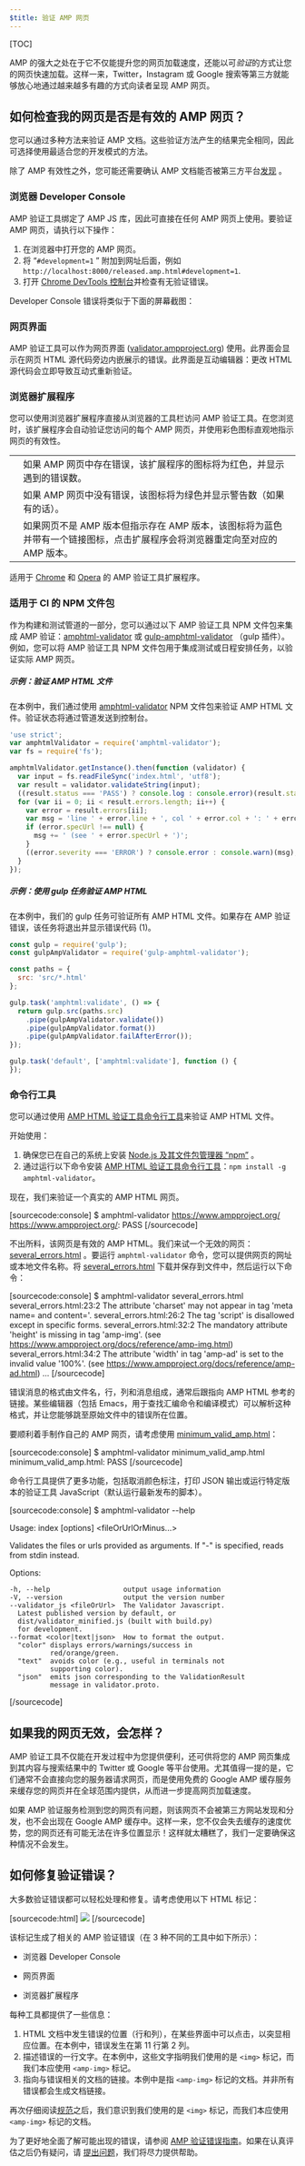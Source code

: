```yaml
---
$title: 验证 AMP 网页
---
```

[TOC]

AMP 的强大之处在于它不仅能提升您的网页加载速度，还能以可*验证*的方式让您的网页快速加载。这样一来，Twitter，Instagram 或 Google 搜索等第三方就能够放心地通过越来越多有趣的方式向读者呈现 AMP 网页。

## 如何检查我的网页是否是有效的 AMP 网页？

您可以通过多种方法来验证 AMP 文档。这些验证方法产生的结果完全相同，因此可选择使用最适合您的开发模式的方法。

除了 AMP 有效性之外，您可能还需要确认 AMP 文档能否被第三方平台[发现](/zh_cn/docs/guides/discovery.html) 。

### 浏览器 Developer Console

AMP 验证工具绑定了 AMP JS 库，因此可直接在任何 AMP 网页上使用。要验证 AMP 网页，请执行以下操作：

1. 在浏览器中打开您的 AMP 网页。
1. 将 &ldquo;`#development=1` &rdquo; 附加到网址后面，例如 `http://localhost:8000/released.amp.html#development=1`.
1.  打开 [Chrome DevTools 控制台](https://developers.google.com/web/tools/chrome-devtools/debug/console/)并检查有无验证错误。

Developer Console 错误将类似于下面的屏幕截图：

<amp-img src="/static/img/docs/validator_errors.png"
    width="713" height="243" layout="responsive"
    alt="Screen grab of AMP Validator errors in chrome developer console">
</amp-img>

### 网页界面


AMP 验证工具可以作为网页界面 (<a href="https://validator.ampproject.org/">validator.ampproject.org</a>) 使用。此界面会显示在网页 HTML 源代码旁边内嵌展示的错误。此界面是互动编辑器：更改 HTML 源代码会立即导致互动式重新验证。

<amp-img src="/static/img/docs/validator_web_ui.png"
    width="660" height="507" layout="responsive"
    alt="Screen grab of validator.ampproject.org with error examples.">
</amp-img>

### 浏览器扩展程序

您可以使用浏览器扩展程序直接从浏览器的工具栏访问 AMP 验证工具。在您浏览时，该扩展程序会自动验证您访问的每个 AMP 网页，并使用彩色图标直观地指示网页的有效性。

<table>
  <tr>
    <td>
      <amp-img src="/static/img/docs/validator_icon_invalid.png"
               width="20" height="20" layout="fixed"
               alt="Red AMP icon indicating invalid AMP document.">
      </amp-img>
    </td>
    <td>
    如果 AMP 网页中存在错误，该扩展程序的图标将为红色，并显示遇到的错误数。</td>
  </tr>
  <tr>
    <td>
      <amp-img src="/static/img/docs/validator_icon_valid.png"
               width="20" height="20" layout="fixed"
               alt="Green AMP icon indicating valid AMP document.">
      </amp-img>
    </td>
    <td>
    如果 AMP 网页中没有错误，该图标将为绿色并显示警告数（如果有的话）。</td>
  </tr>
  <tr>
    <td>
      <amp-img src="/static/img/docs/validator_icon_link.png"
               width="20" height="20" layout="fixed"
               alt="Blue AMP icon indicating AMP HTML variant if clicked.">
      </amp-img>
    </td>
    <td>
    如果网页不是 AMP 版本但指示存在 AMP 版本，该图标将为蓝色并带有一个链接图标，点击扩展程序会将浏览器重定向至对应的 AMP 版本。</td>
  </tr>
</table>


适用于 [Chrome](https://chrome.google.com/webstore/detail/amp-validator/nmoffdblmcmgeicmolmhobpoocbbmknc) 和 [Opera](https://addons.opera.com/en-gb/extensions/details/amp-validator/) 的 AMP 验证工具扩展程序。

### 适用于 CI 的 NPM 文件包

作为构建和测试管道的一部分，您可以通过以下 AMP 验证工具 NPM 文件包来集成 AMP 验证：[amphtml-validator](https://www.npmjs.com/package/amphtml-validator) 或 [gulp-amphtml-validator](https://www.npmjs.com/package/gulp-amphtml-validator) （gulp 插件）。例如，您可以将 AMP 验证工具 NPM 文件包用于集成测试或日程安排任务，以验证实际 AMP 网页。

##### 示例：验证 AMP HTML 文件

在本例中，我们通过使用 [amphtml-validator](https://www.npmjs.com/package/amphtml-validator) NPM 文件包来验证 AMP HTML 文件。验证状态将通过管道发送到控制台。

```javascript
'use strict';
var amphtmlValidator = require('amphtml-validator');
var fs = require('fs');

amphtmlValidator.getInstance().then(function (validator) {
  var input = fs.readFileSync('index.html', 'utf8');
  var result = validator.validateString(input);
  ((result.status === 'PASS') ? console.log : console.error)(result.status);
  for (var ii = 0; ii < result.errors.length; ii++) {
    var error = result.errors[ii];
    var msg = 'line ' + error.line + ', col ' + error.col + ': ' + error.message;
    if (error.specUrl !== null) {
      msg += ' (see ' + error.specUrl + ')';
    }
    ((error.severity === 'ERROR') ? console.error : console.warn)(msg);
  }
});
```

##### 示例：使用 gulp 任务验证 AMP HTML

在本例中，我们的 gulp 任务可验证所有 AMP HTML 文件。如果存在 AMP 验证错误，该任务将退出并显示错误代码 (1)。

```javascript
const gulp = require('gulp');
const gulpAmpValidator = require('gulp-amphtml-validator');

const paths = {
  src: 'src/*.html'
};

gulp.task('amphtml:validate', () => {
  return gulp.src(paths.src)
    .pipe(gulpAmpValidator.validate())
    .pipe(gulpAmpValidator.format())
    .pipe(gulpAmpValidator.failAfterError());
});

gulp.task('default', ['amphtml:validate'], function () {
});
```

### 命令行工具

您可以通过使用 [AMP HTML 验证工具命令行工具](https://www.npmjs.com/package/amphtml-validator)来验证 AMP HTML 文件。

开始使用：

1.  确保您已在自己的系统上安装 [Node.js 及其文件包管理器 &ldquo;npm&rdquo;](https://docs.npmjs.com/getting-started/installing-node) 。
2.   通过运行以下命令安装 [AMP HTML 验证工具命令行工具](https://www.npmjs.com/package/amphtml-validator)：`npm install -g amphtml-validator`。

现在，我们来验证一个真实的 AMP HTML 网页。

[sourcecode:console]
$ amphtml-validator https://www.ampproject.org/
https://www.ampproject.org/: PASS
[/sourcecode]


不出所料，该网页是有效的 AMP HTML。我们来试一个无效的网页：[several_errors.html](https://raw.githubusercontent.com/ampproject/amphtml/master/validator/testdata/feature_tests/several_errors.html) 。要运行 `amphtml-validator` 命令，您可以提供网页的网址或本地文件名称。将 [several_errors.html](https://raw.githubusercontent.com/ampproject/amphtml/master/validator/testdata/feature_tests/several_errors.html) 下载并保存到文件中，然后运行以下命令：

[sourcecode:console]
$ amphtml-validator several_errors.html
several_errors.html:23:2 The attribute 'charset' may not appear in tag 'meta name= and content='.
several_errors.html:26:2 The tag 'script' is disallowed except in specific forms.
several_errors.html:32:2 The mandatory attribute 'height' is missing in tag 'amp-img'. (see https://www.ampproject.org/docs/reference/amp-img.html)
several_errors.html:34:2 The attribute 'width' in tag 'amp-ad' is set to the invalid value '100%'. (see https://www.ampproject.org/docs/reference/amp-ad.html)
...
[/sourcecode]

错误消息的格式由文件名，行，列和消息组成，通常后跟指向 AMP HTML 参考的链接。某些编辑器（包括 Emacs，用于查找汇编命令和编译模式）可以解析这种格式，并让您能够跳至原始文件中的错误所在位置。

要顺利着手制作自己的 AMP 网页，请考虑使用 [minimum_valid_amp.html](https://raw.githubusercontent.com/ampproject/amphtml/master/validator/testdata/feature_tests/minimum_valid_amp.html)：

[sourcecode:console]
$ amphtml-validator minimum_valid_amp.html
minimum_valid_amp.html: PASS
[/sourcecode]

命令行工具提供了更多功能，包括取消颜色标注，打印 JSON 输出或运行特定版本的验证工具 JavaScript（默认运行最新发布的脚本）。

[sourcecode:console]
$ amphtml-validator --help

  Usage: index [options] <fileOrUrlOrMinus...>

  Validates the files or urls provided as arguments. If "-" is
  specified, reads from stdin instead.

  Options:

    -h, --help                  output usage information
    -V, --version               output the version number
    --validator_js <fileOrUrl>  The Validator Javascript.
      Latest published version by default, or
      dist/validator_minified.js (built with build.py)
      for development.
    --format <color|text|json>  How to format the output.
      "color" displays errors/warnings/success in
              red/orange/green.
      "text"  avoids color (e.g., useful in terminals not
              supporting color).
      "json"  emits json corresponding to the ValidationResult
              message in validator.proto.
[/sourcecode]

## 如果我的网页无效，会怎样？

AMP 验证工具不仅能在开发过程中为您提供便利，还可供将您的 AMP 网页集成到其内容与搜索结果中的 Twitter 或 Google 等平台使用。尤其值得一提的是，它们通常不会直接向您的服务器请求网页，而是使用免费的 Google AMP 缓存服务来缓存您的网页并在全球范围内提供，从而进一步提高网页加载速度。

如果 AMP 验证服务检测到您的网页有问题，则该网页不会被第三方网站发现和分发，也不会出现在 Google AMP 缓存中。这样一来，您不仅会失去缓存的速度优势，您的网页还有可能无法在许多位置显示！这样就太糟糕了，我们一定要确保这种情况不会发生。

## 如何修复验证错误？

大多数验证错误都可以轻松处理和修复。请考虑使用以下 HTML 标记：

[sourcecode:html]
<img src="cat.png">
[/sourcecode]

该标记生成了相关的 AMP 验证错误（在 3 种不同的工具中如下所示）：

* 浏览器 Developer Console
<amp-img src="/static/img/docs/validator_console_imgerror.png"
    width="696" height="30" layout="responsive"
    alt="AMP error: The tag 'img' may only appear as a descendant of tag
    'noscript'. Did you mean 'amp-img'? line 11, column 2">
</amp-img>

* 网页界面
<amp-img src="/static/img/docs/validator_webui_imgerror.png"
    width="676" height="58" layout="responsive"
    alt="AMP error: The tag 'img' may only appear as a descendant of tag
    'noscript'. Did you mean 'amp-img'? line 11, column 2">
</amp-img>

* 浏览器扩展程序
<amp-img src="/static/img/docs/validator_extension_imgerror.png"
    width="724" height="108" layout="responsive"
    alt="AMP error: The tag 'img' may only appear as a descendant of tag
    'noscript'. Did you mean 'amp-img'? line 11, column 2">
</amp-img>

每种工具都提供了一些信息：

1. HTML 文档中发生错误的位置（行和列），在某些界面中可以点击，以突显相应位置。在本例中，错误发生在第 11 行第 2 列。
1.  描述错误的一行文字。在本例中，这些文字指明我们使用的是 `<img>` 标记，而我们本应使用 `<amp-img>` 标记。
1.  指向与错误相关的文档的链接。本例中是指 `<amp-img>` 标记的文档。并非所有错误都会生成文档链接。

再次仔细阅读[规范](/zh_cn/docs/reference/spec.html)之后，我们意识到我们使用的是 `<img>` 标记，而我们本应使用 `<amp-img>` 标记的文档。

为了更好地全面了解可能出现的错误，请参阅 [AMP 验证错误指南](https://www.ampproject.org/zh-cn/docs/reference/validation_errors.html)。如果在认真评估之后仍有疑问，请 [提出问题](http://stackoverflow.com/questions/tagged/amp-html)，我们将尽力提供帮助。
